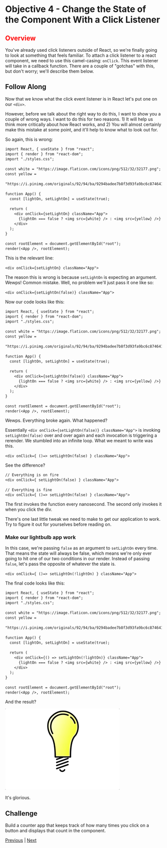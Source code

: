 # Objective 4 - Change the State of the Component With a Click Listener

## <span style="color:red">Overview</span>

You've already used click listeners outside of React, so we're finally going to look at something that feels familiar. To attach a click listener to a react component, we need to use this camel-casing: `onClick`. This event listener will take in a callback function. There are a couple of "gotchas" with this, but don't worry; we'll describe them below.

## Follow Along

Now that we know what the click event listener is in React let's put one on our `<div>`.

However, before we talk about the right way to do this, I want to show you a couple of wrong ways. I want to do this for two reasons. 1) It will help us think more critically about how React works, and 2) You will almost certainly make this mistake at some point, and it'll help to know what to look out for.

So again, this is wrong:

```
import React, { useState } from "react";
import { render } from "react-dom";
import "./styles.css";

const white = "https://image.flaticon.com/icons/png/512/32/32177.png";
const yellow =
  "https://i.pinimg.com/originals/92/94/ba/9294badee7b8f3d93fa9bc6c874641b2.png";

function App() {
  const [lightOn, setLightOn] = useState(true);

  return (
    <div onClick={setLightOn} className="App">
      {lightOn === false ? <img src={white} /> : <img src={yellow} />}
    </div>
  );
}

const rootElement = document.getElementById("root");
render(<App />, rootElement);
```

This is the relevant line:

`<div onClick={setLightOn} className="App">`

The reason this is wrong is because `setLightOn` is expecting an argument. Wewps! Common mistake. Well, no problem we'll just pass it one like so:

`<div onClick={setLightOn(false)} className="App">`

Now our code looks like this:

```
import React, { useState } from "react";
import { render } from "react-dom";
import "./styles.css";

const white = "https://image.flaticon.com/icons/png/512/32/32177.png";
const yellow =
  "https://i.pinimg.com/originals/92/94/ba/9294badee7b8f3d93fa9bc6c874641b2.png";

function App() {
  const [lightOn, setLightOn] = useState(true);

  return (
    <div onClick={setLightOn(false)} className="App">
      {lightOn === false ? <img src={white} /> : <img src={yellow} />}
    </div>
  );
}

const rootElement = document.getElementById("root");
render(<App />, rootElement);
```

Wewps. Everything broke again. What happened?

Essentially `<div onClick={setLightOn(false)} className="App">` is invoking `setLightOn(false)` over and over again and each invocation is triggering a rerender. We stumbled into an infinite loop. What we meant to write was this.

`<div onClick={ ()=> setLightOn(false) } className="App">`

See the difference?

```
// Everything is on fire
<div onClick={ setLightOn(false) } className="App">

// Everything is fine
<div onClick={ ()=> setLightOn(false) } className="App">
```

The first invokes the function every nanosecond. The second only invokes it when you click the div.

There's one last little tweak we need to make to get our application to work. Try to figure it out for yourselves before reading on.

### Make our lightbulb app work

In this case, we're passing `false` as an argument to `setLightOn` every time. That means the state will always be false, which means we're only ever going to hit one of our two conditions in our render. Instead of passing `false`, let's pass the opposite of whatever the state is.

`<div onClick={ ()=> setLightOn(!lightOn) } className="App">`

The final code looks like this:

```
import React, { useState } from "react";
import { render } from "react-dom";
import "./styles.css";

const white = "https://image.flaticon.com/icons/png/512/32/32177.png";
const yellow =
  "https://i.pinimg.com/originals/92/94/ba/9294badee7b8f3d93fa9bc6c874641b2.png";

function App() {
  const [lightOn, setLightOn] = useState(true);

  return (
    <div onClick={() => setLightOn(!lightOn)} className="App">
      {lightOn === false ? <img src={white} /> : <img src={yellow} />}
    </div>
  );
}

const rootElement = document.getElementById("root");
render(<App />, rootElement);
```
And the result?

![changing-bulb](changing-bulb.gif)

It's glorious.

##  Challenge

Build a counter app that keeps track of how many times you click on a button and displays that count in the component.




[Previous](./Object_3.md) | [Next](./Understanding.md)


